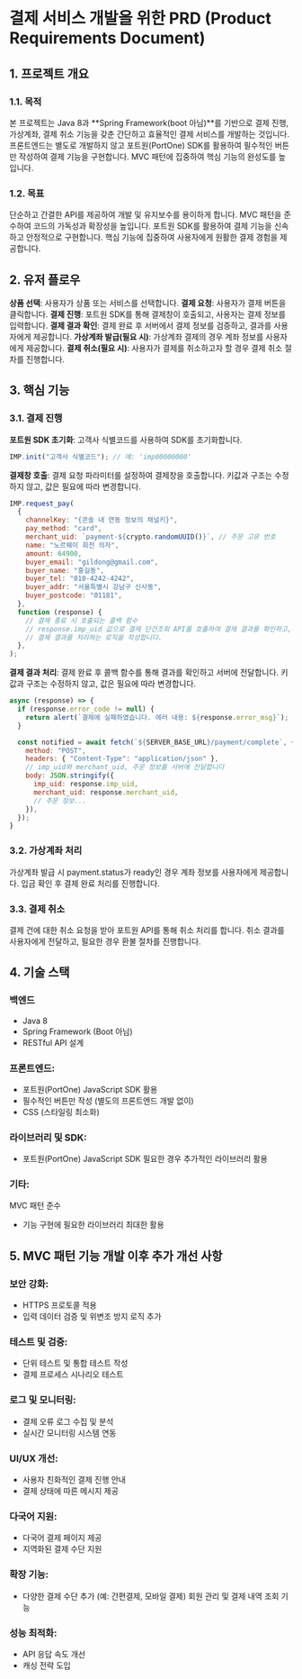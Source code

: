# 결제 서비스 개발을 위한 PRD (Product Requirements Document)

## 1. 프로젝트 개요

### 1.1. 목적

본 프로젝트는 Java 8과 **Spring Framework(boot 아님)**를 기반으로 결제 진행, 가상계좌, 결제 취소 기능을 갖춘 간단하고 효율적인 결제 서비스를 개발하는 것입니다. 프론트엔드는 별도로 개발하지 않고 포트원(PortOne) SDK를 활용하여 필수적인 버튼만 작성하여 결제 기능을 구현합니다. MVC 패턴에 집중하여 핵심 기능의 완성도를 높입니다.

### 1.2. 목표

단순하고 간결한 API를 제공하여 개발 및 유지보수를 용이하게 합니다.
MVC 패턴을 준수하여 코드의 가독성과 확장성을 높입니다.
포트원 SDK를 활용하여 결제 기능을 신속하고 안정적으로 구현합니다.
핵심 기능에 집중하여 사용자에게 원활한 결제 경험을 제공합니다.

## 2. 유저 플로우

**상품 선택**: 사용자가 상품 또는 서비스를 선택합니다.
**결제 요청**: 사용자가 결제 버튼을 클릭합니다.
**결제 진행**: 포트원 SDK를 통해 결제창이 호출되고, 사용자는 결제 정보를 입력합니다.
**결제 결과 확인**: 결제 완료 후 서버에서 결제 정보를 검증하고, 결과를 사용자에게 제공합니다.
**가상계좌 발급(필요 시)**: 가상계좌 결제의 경우 계좌 정보를 사용자에게 제공합니다.
**결제 취소(필요 시)**: 사용자가 결제를 취소하고자 할 경우 결제 취소 절차를 진행합니다.

## 3. 핵심 기능

### 3.1. 결제 진행

**포트원 SDK 초기화**: 고객사 식별코드를 사용하여 SDK를 초기화합니다.

```javascript
IMP.init("고객사 식별코드"); // 예: 'imp00000000'
```

**결제창 호출**: 결제 요청 파라미터를 설정하여 결제창을 호출합니다. 키값과 구조는 수정하지 않고, 값은 필요에 따라 변경합니다.

```javascript
IMP.request_pay(
  {
    channelKey: "{콘솔 내 연동 정보의 채널키}",
    pay_method: "card",
    merchant_uid: `payment-${crypto.randomUUID()}`, // 주문 고유 번호
    name: "노르웨이 회전 의자",
    amount: 64900,
    buyer_email: "gildong@gmail.com",
    buyer_name: "홍길동",
    buyer_tel: "010-4242-4242",
    buyer_addr: "서울특별시 강남구 신사동",
    buyer_postcode: "01181",
  },
  function (response) {
    // 결제 종료 시 호출되는 콜백 함수
    // response.imp_uid 값으로 결제 단건조회 API를 호출하여 결제 결과를 확인하고,
    // 결제 결과를 처리하는 로직을 작성합니다.
  },
);
```

**결제 결과 처리**: 결제 완료 후 콜백 함수를 통해 결과를 확인하고 서버에 전달합니다. 키값과 구조는 수정하지 않고, 값은 필요에 따라 변경합니다.

```javascript
async (response) => {
  if (response.error_code != null) {
    return alert(`결제에 실패하였습니다. 에러 내용: ${response.error_msg}`);
  }

  const notified = await fetch(`${SERVER_BASE_URL}/payment/complete`, {
    method: "POST",
    headers: { "Content-Type": "application/json" },
    // imp_uid와 merchant_uid, 주문 정보를 서버에 전달합니다
    body: JSON.stringify({
      imp_uid: response.imp_uid,
      merchant_uid: response.merchant_uid,
      // 주문 정보...
    }),
  });
}
```

### 3.2. 가상계좌 처리

가상계좌 발급 시 payment.status가 ready인 경우 계좌 정보를 사용자에게 제공합니다.
입금 확인 후 결제 완료 처리를 진행합니다.

### 3.3. 결제 취소

결제 건에 대한 취소 요청을 받아 포트원 API를 통해 취소 처리를 합니다.
취소 결과를 사용자에게 전달하고, 필요한 경우 환불 절차를 진행합니다.

## 4. 기술 스택

### 백엔드

- Java 8
- Spring Framework (Boot 아님)
- RESTful API 설계

### 프론트엔드:
- 포트원(PortOne) JavaScript SDK 활용
- 필수적인 버튼만 작성 (별도의 프론트엔드 개발 없이)
- CSS (스타일링 최소화)

### 라이브러리 및 SDK:
- 포트원(PortOne) JavaScript SDK
필요한 경우 추가적인 라이브러리 활용

### 기타:
MVC 패턴 준수
- 기능 구현에 필요한 라이브러리 최대한 활용

## 5. MVC 패턴 기능 개발 이후 추가 개선 사항

### 보안 강화:
  - HTTPS 프로토콜 적용
  - 입력 데이터 검증 및 위변조 방지 로직 추가

### 테스트 및 검증:

- 단위 테스트 및 통합 테스트 작성
- 결제 프로세스 시나리오 테스트
### 로그 및 모니터링:
- 결제 오류 로그 수집 및 분석
- 실시간 모니터링 시스템 연동

### UI/UX 개선:
- 사용자 친화적인 결제 진행 안내
- 결제 상태에 따른 메시지 제공

### 다국어 지원:
- 다국어 결제 페이지 제공
- 지역화된 결제 수단 지원

### 확장 기능:
- 다양한 결제 수단 추가 (예: 간편결제, 모바일 결제)
회원 관리 및 결제 내역 조회 기능

### 성능 최적화:
- API 응답 속도 개선
- 캐싱 전략 도입
